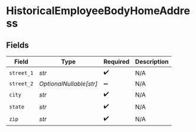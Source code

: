 # HistoricalEmployeeBodyHomeAddress


## Fields

| Field                   | Type                    | Required                | Description             |
| ----------------------- | ----------------------- | ----------------------- | ----------------------- |
| `street_1`              | *str*                   | :heavy_check_mark:      | N/A                     |
| `street_2`              | *OptionalNullable[str]* | :heavy_minus_sign:      | N/A                     |
| `city`                  | *str*                   | :heavy_check_mark:      | N/A                     |
| `state`                 | *str*                   | :heavy_check_mark:      | N/A                     |
| `zip`                   | *str*                   | :heavy_check_mark:      | N/A                     |